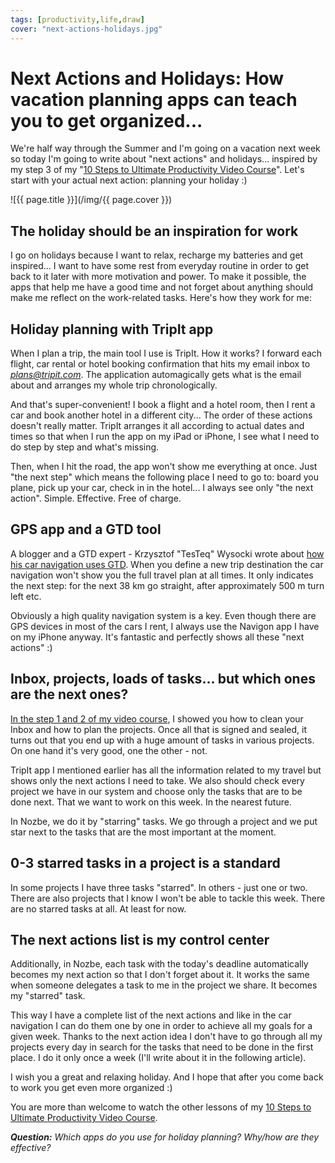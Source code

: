 ```yaml
---
tags: [productivity,life,draw]
cover: "next-actions-holidays.jpg"
---
```


# Next Actions and Holidays: How vacation planning apps can teach you to get organized...

We're half way through the Summer and I'm going on a vacation next week so today I'm going to write about "next actions" and holidays... inspired by my step 3 of my "[10 Steps to Ultimate Productivity Video Course][course]". Let's start with your actual next action: planning your holiday :)

<!--More-->

![{{ page.title }}](/img/{{ page.cover }})

## The holiday should be an inspiration for work

I go on holidays because I want to relax, recharge my batteries and get inspired... I want to have some rest from everyday routine in order to get back to it later with more motivation and power. To make it possible, the apps that help me have a good time and not forget about anything should make me reflect on the work-related tasks. Here's how they work for me:



## Holiday planning with TripIt app

When I plan a trip, the main tool I use is TripIt. How it works? I forward each flight, car rental or hotel booking confirmation that hits my email inbox to *plans@tripit.com*. The application automagically gets what is the email about and arranges my whole trip chronologically. 

And that's super-convenient! I book a flight and a hotel room, then I rent a car and book another hotel in a different city... The order of these actions doesn't really matter. TripIt arranges it all according to actual dates and times so that when I run the app on my iPad or iPhone, I see what I need to do step by step and what's missing.

Then, when I hit the road, the app won't show me everything at once. Just "the next step" which means the following place I need to go to: board you plane, pick up your car, check in in the hotel... I always see only "the next action". Simple. Effective. Free of charge.

## GPS app and a GTD tool

A blogger and a GTD expert - Krzysztof "TesTeq" Wysocki wrote about [how his car navigation uses GTD][tes]. When you define a new trip destination the car navigation won't show you the full travel plan at all times. It only indicates the next step: for the next 38 km go straight, after approximately 500 m turn left etc.

Obviously a high quality navigation system is a key. Even though there are GPS devices in most of the cars I rent, I always use the Navigon app I have on my iPhone anyway. It's fantastic and perfectly shows all these "next actions" :)

## Inbox, projects, loads of tasks... but which ones are the next ones?

[In the step 1 and 2 of my video course][course], I showed you how to clean your Inbox and how to plan the projects. Once all that is signed and sealed, it turns out that you end up with a huge amount of tasks in various projects. On one hand it's very good, one the other - not.

TripIt app I mentioned earlier has all the information related to my travel but shows only the next actions I need to take. We also should check every project we have in our system and choose only the tasks that are to be done next. That we want to work on this week. In the nearest future. 

In Nozbe, we do it by "starring" tasks. We go through a project and we put star next to the tasks that are the most important at the moment. 

## 0-3 starred tasks in a project is a standard

In some projects I have three tasks "starred". In others - just one or two. There are also projects that I know I won't be able to tackle this week. There are no starred tasks at all. At least for now.

## The next actions list is my control center

Additionally, in Nozbe, each task with the today's deadline automatically becomes my next action so that I don't forget about it. It works the same when someone delegates a task to me in the project we share. It becomes my "starred" task.

This way I have a complete list of the next actions and like in the car navigation I can do them one by one in order to achieve all my goals for a given week. Thanks to the next action idea I don't have to go through all my projects every day in search for the tasks that need to be done in the first place. I do it only once a week (I'll write about it in the following article). 

I wish you a great and relaxing holiday. And I hope that after you come back to work you get even more organized :)

You are more than welcome to watch the other lessons of my [10 Steps to Ultimate Productivity Video Course][course].

***Question:*** *Which apps do you use for holiday planning? Why/how are they effective?*

[course]: http://nozbe.com/course/
[tes]: http://productivemag.com/13/my-car-navigation-uses-gtd

[iMagazine]: http://iMagazine.pl
[Dropbox]: http://db.tt/kD7Liux
[Evernote]: /how-i-use-evernote
[It's all about Passion!]: /passion
[Nozbe]: http://nozbe.com/
[s]: http://nozbe.com/signup
[#iPadOnly]: http://ipadonlybook.com/
[Productive! Magazine]: http://productivemag.com/
[Productive! Show]: /show
[Twitter]: http://twitter.com/MSliwinski



[n]: https://michael.gratis/nozbe